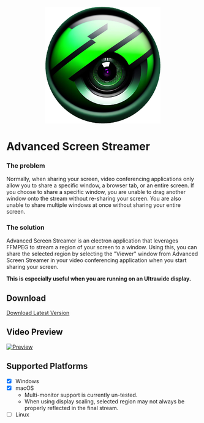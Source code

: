<p align="center">
    <img src="./public/icon.png" width="300" alt="Logo">
</p>

# Advanced Screen Streamer

### The problem

Normally, when sharing your screen, video conferencing applications only allow you to share a specific window, a browser tab, or an entire screen. If you choose to share a specific window, you are unable to drag another window onto the stream without re-sharing your screen. You are also unable to share multiple windows at once without sharing your entire screen.

### The solution

Advanced Screen Streamer is an electron application that leverages FFMPEG to stream a region of your screen to a window. Using this, you can share the selected region by selecting the "Viewer" window from Advanced Screen Streamer in your video conferencing application when you start sharing your screen.

**This is especially useful when you are running on an Ultrawide display.**

## Download

[Download Latest Version](https://github.com/nathan-fiscaletti/advanced-screen-streamer/releases/latest)

## Video Preview

[![Preview](https://i.imgur.com/A7EOJ9l.png)](https://youtu.be/5-75Qg5y3yQ)

## Supported Platforms 

- [X] Windows
- [X] macOS
    - Multi-monitor support is currently un-tested.
    - When using display scaling, selected region may not always be properly reflected in the final stream.
- [ ] Linux
